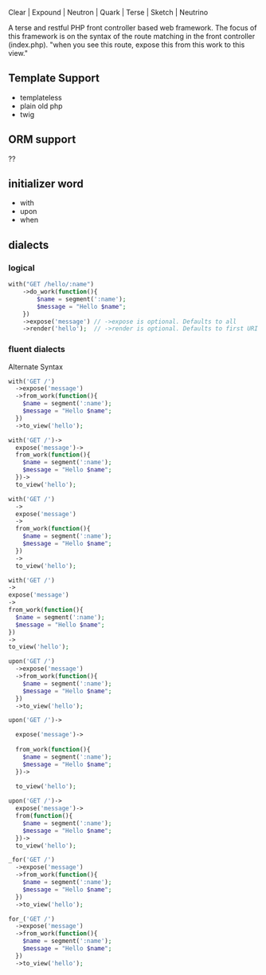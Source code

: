 Clear | Expound | Neutron | Quark | Terse | Sketch | Neutrino

A terse and restful PHP front controller based web framework.
The focus of this framework is on the syntax of the route matching in the front controller (index.php). 
"when you see this route, expose this from this work to this view."

## Template Support 

* templateless
* plain old php
* twig

## ORM support

??

## initializer word
- with
- upon
- when

## dialects


### logical

```php
with("GET /hello/:name")
	->do_work(function(){
		$name = segment(':name');
		$message = "Hello $name";
	})
	->expose('message') // ->expose is optional. Defaults to all
	->render('hello');  // ->render is optional. Defaults to first URI segemnt
```

### fluent dialects

Alternate Syntax

```php
with('GET /')
  ->expose('message')
  ->from_work(function(){
    $name = segment(':name');
	$message = "Hello $name";
  })
  ->to_view('hello');
```

```php
with('GET /')->
  expose('message')->
  from_work(function(){
    $name = segment(':name');
	$message = "Hello $name";
  })->
  to_view('hello');
```

```php
with('GET /')
  ->
  expose('message')
  ->
  from_work(function(){
    $name = segment(':name');
    $message = "Hello $name";
  })
  ->
  to_view('hello');
```

```php
with('GET /')
->
expose('message')
->
from_work(function(){
  $name = segment(':name');
  $message = "Hello $name";
})
->
to_view('hello');
```

```php
upon('GET /')
  ->expose('message')
  ->from_work(function(){
    $name = segment(':name');
	$message = "Hello $name";
  })
  ->to_view('hello');
```

```php
upon('GET /')->

  expose('message')->
  
  from_work(function(){
    $name = segment(':name');
	$message = "Hello $name";
  })->
  
  to_view('hello');
```

```php
upon('GET /')->
  expose('message')->
  from(function(){
    $name = segment(':name');
	$message = "Hello $name";
  })->
  to_view('hello');
```

```php
_for('GET /')
  ->expose('message')
  ->from_work(function(){
    $name = segment(':name');
	$message = "Hello $name";
  })
  ->to_view('hello');
```

```php
for_('GET /')
  ->expose('message')
  ->from_work(function(){
    $name = segment(':name');
	$message = "Hello $name";
  })
  ->to_view('hello');
```